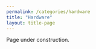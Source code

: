 ```yaml
---
permalink: /categories/hardware
title: "Hardware"
layout: title-page
---
```


Page under construction.
